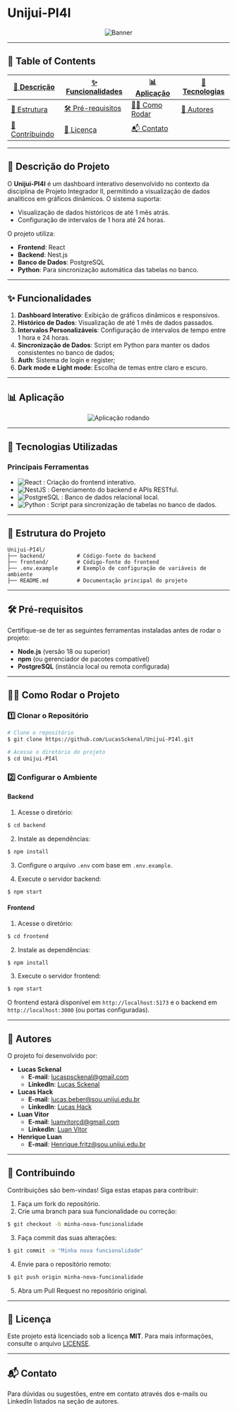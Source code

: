 # Unijui-PI4l

<!-- Banner ou imagem destacada do projeto (opcional) -->

<p align="center">
  <img src="https://cdn.discordapp.com/attachments/1285007720176549969/1318395380173508638/Logo_4L_dashboard.png?ex=67622ae1&is=6760d961&hm=8de23803d3f9752861aec518f05addd482203a5f5fa7608b81edc164d63215e2&" alt="Banner">
</p>

---

## 📑 Table of Contents

| [📝 Descrição](#-descrição-do-projeto) | [✨ Funcionalidades](#-funcionalidades) | [📊 Aplicação](#-aplicação) | [🚀 Tecnologias](#-tecnologias-utilizadas) |
|----------------------------------------|--------------------------------------------|----------------------------------------|----------------------------------------|
| [📂 Estrutura](#-estrutura-do-projeto) | [🛠️ Pré-requisitos](#️-pré-requisitos) | [🏃‍♂️ Como Rodar](#️-como-rodar-o-projeto) | [👥 Autores](#-autores) |
| [🤝 Contribuindo](#-contribuindo) | [📜 Licença](#-licença) | [📬 Contato](#-contato) |

---

## 📝 Descrição do Projeto

O **Unijui-PI4l** é um dashboard interativo desenvolvido no contexto da disciplina de Projeto Integrador II, permitindo a visualização de dados analíticos em gráficos dinâmicos. O sistema suporta:

- Visualização de dados históricos de até 1 mês atrás.
- Configuração de intervalos de 1 hora até 24 horas.

O projeto utiliza:

- **Frontend**: React
- **Backend**: Nest.js
- **Banco de Dados**: PostgreSQL
- **Python**: Para sincronização automática das tabelas no banco.

---

## ✨ Funcionalidades

1. **Dashboard Interativo**: Exibição de gráficos dinâmicos e responsivos.
2. **Histórico de Dados**: Visualização de até 1 mês de dados passados.
3. **Intervalos Personalizáveis**: Configuração de intervalos de tempo entre 1 hora e 24 horas.
4. **Sincronização de Dados**: Script em Python para manter os dados consistentes no banco de dados;
5. **Auth**: Sistema de login e register;
6. **Dark mode e Light mode**: Escolha de temas entre claro e escuro.

---

## 📊 Aplicação

<p align="center">
  <img src="https://imgur.com/a/5i8p57U" alt="Aplicação rodando">
</p>

---

## 🚀 Tecnologias Utilizadas

### Principais Ferramentas

- ![React](https://img.shields.io/badge/-React-61DAFB?logo=react&logoColor=white&style=flat) : Criação do frontend interativo.
- ![NestJS](https://img.shields.io/badge/-Nest.js-E0234E?logo=nestjs&logoColor=white&style=flat) : Gerenciamento do backend e APIs RESTful.
- ![PostgreSQL](https://img.shields.io/badge/-PostgreSQL-336791?logo=postgresql&logoColor=white&style=flat) : Banco de dados relacional local.
- ![Python](https://img.shields.io/badge/-Python-3776AB?logo=python&logoColor=white&style=flat) : Script para sincronização de tabelas no banco de dados.

---

## 📂 Estrutura do Projeto

```plaintext
Unijui-PI4l/
├── backend/          # Código-fonte do backend
├── frontend/         # Código-fonte do frontend
├── .env.example      # Exemplo de configuração de variáveis de ambiente
├── README.md         # Documentação principal do projeto
```

---

## 🛠️ Pré-requisitos

Certifique-se de ter as seguintes ferramentas instaladas antes de rodar o projeto:

- **Node.js** (versão 18 ou superior)
- **npm** (ou gerenciador de pacotes compatível)
- **PostgreSQL** (instância local ou remota configurada)

---

## 🏃‍♂️ Como Rodar o Projeto

### 1️⃣ Clonar o Repositório

```bash
# Clone o repositório
$ git clone https://github.com/LucasSckenal/Unijui-PI4l.git

# Acesse o diretório do projeto
$ cd Unijui-PI4l
```

### 2️⃣ Configurar o Ambiente

#### Backend

1. Acesse o diretório:

```bash
$ cd backend
```

2. Instale as dependências:

```bash
$ npm install
```

3. Configure o arquivo `.env` com base em `.env.example`.

4. Execute o servidor backend:

```bash
$ npm start
```

#### Frontend

1. Acesse o diretório:

```bash
$ cd frontend
```

2. Instale as dependências:

```bash
$ npm install
```

3. Execute o servidor frontend:

```bash
$ npm start
```

O frontend estará disponível em `http://localhost:5173` e o backend em `http://localhost:3000` (ou portas configuradas).

---

## 👥 Autores

O projeto foi desenvolvido por:

- **Lucas Sckenal**
  - **E-mail**: [lucaspsckenal@gmail.com](mailto:lucaspsckenal@gmail.com)
  - **LinkedIn**: [Lucas Sckenal](https://www.linkedin.com/in/lucassckenal/)
- **Lucas Hack**
  - **E-mail**: [lucas.beber@sou.unijui.edu.br](mailto:lucas.beber@sou.unijui.edu.br)
  - **LinkedIn**: [Lucas Hack](https://www.linkedin.com/in/lucas-hack-costa-beber-248672289/)
- **Luan Vitor**
  - **E-mail**: [luanvitorcd@gmail.com](mailto:luanvitorcd@gmail.com)
  - **LinkedIn**: [Luan Vitor](https://www.linkedin.com/in/luan-vitor-casali-dallabrida-20a60a342/)
- **Henrique Luan**
  - **E-mail**: [Henrique.fritz@sou.unijui.edu.br](mailto:Henrique.fritz@sou.unijui.edu.br)

---

## 🤝 Contribuindo

Contribuições são bem-vindas! Siga estas etapas para contribuir:

1. Faça um fork do repositório.
2. Crie uma branch para sua funcionalidade ou correção:

```bash
$ git checkout -b minha-nova-funcionalidade
```

3. Faça commit das suas alterações:

```bash
$ git commit -m "Minha nova funcionalidade"
```

4. Envie para o repositório remoto:

```bash
$ git push origin minha-nova-funcionalidade
```

5. Abra um Pull Request no repositório original.

---

## 📜 Licença

Este projeto está licenciado sob a licença **MIT**. Para mais informações, consulte o arquivo [LICENSE](LICENSE).

---

## 📬 Contato

Para dúvidas ou sugestões, entre em contato através dos e-mails ou LinkedIn listados na seção de autores.
